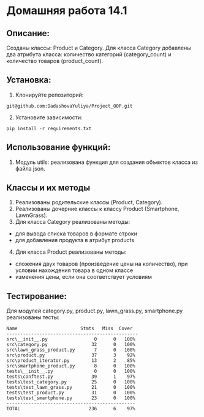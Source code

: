 # Домашняя работа 14.1

## Описание:

Созданы классы: Product и Category.
Для класса Category добавлены два атрибута класса: количество категорий (category_count) 
и количество товаров (product_count).

## Установка:

1. Клонируйте репозиторий:
```
git@github.com:DadashovaYuliya/Project_OOP.git
```
2. Установите зависимости:
```
pip install -r requirements.txt
```
## Использование функций:

1. Модуль utils: реализована функция для создания объектов класса из файла json.

## Классы и их методы

1. Реализованы родительские классы (Product, Category). 
2. Реализованы дочерние классы к классу Product (Smartphone, LawnGrass).
3. Для класса Category реализованы методы:
- для вывода списка товаров в формате строки
- для добавления продукта в атрибут products
4. Для класса Product реализованы методы:
- сложения двух товаров (произведение цены на количество), при условии нахождения товара в одном классе
- изменения цены, если она соответствует условиям


## Тестирование:
Для модулей category.py, product.py, lawn_grass.py, smartphone.py реализованы тесты:
```
Name                       Stmts   Miss  Cover
------------------------------------------------
src\__init__.py                 0      0   100%
src\category.py                32      0   100%
src\lawn_grass_product.py       7      0   100%
src\product.py                 37      3    92%
src\product_iterator.py        13      2    85%
src\smartphone_product.py       8      0   100%
tests\__init__.py               0      0   100%
tests\conftest.py              39      1    97%
tests\test_category.py         25      0   100%
tests\test_lawn_grass.py       21      0   100%
tests\test_product.py          31      0   100%
tests\test_smartphone.py       23      0   100%
-----------------------------------------------
TOTAL                         236      6    97%

